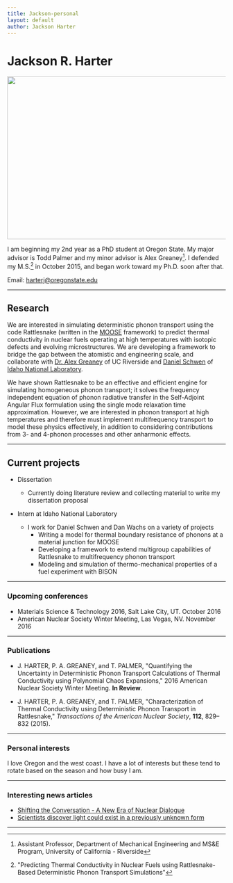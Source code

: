 ```yaml
---
title: Jackson-personal
layout: default
author: Jackson Harter
---
```

Jackson R. Harter
================================

<img src="{{ site.url }}users/harterj/images/jrh-sit.jpg" height="375" width="600">

I am beginning my 2nd year as a PhD student at Oregon State. My major advisor is Todd Palmer and my minor advisor is Alex Greaney[^1].
I defended my M.S.[^2] in October 2015, and began work toward my Ph.D. soon after that.

Email: <a href="mailto:harterj@oregonstate.edu" target="top"> harterj@oregonstate.edu </a>

***

## Research
We are interested in simulating deterministic phonon transport using the code Rattlesnake (written in the
<a href="http://mooseframework.org/" target="blank">MOOSE</a> framework) to predict thermal conductivity in nuclear fuels operating at high temperatures with isotopic defects and evolving microstructures. We are developing a framework to bridge the gap between the atomistic and engineering scale, and collaborate with <a href="http://www.engr.ucr.edu/faculty/me/AlexanderGreaney.html" target="blank">Dr. Alex Greaney</a> of UC Riverside and <a href="https://github.com/dschwen" target="blank">Daniel Schwen</a> of
<a href="https://www.inl.gov/" target="blank">Idaho National Laboratory</a>.



We have shown Rattlesnake to be an effective and efficient engine for simulating homogeneous phonon transport; it solves the frequency independent equation of phonon radiative transfer in the Self-Adjoint Angular Flux formulation using the single mode relaxation time approximation. However, we are interested in phonon transport at high temperatures and therefore must implement multifrequency transport to model these physics effectively, in addition to considering contributions from 3- and 4-phonon processes and other anharmonic effects.

***

## Current projects
* Dissertation
  * Currently doing literature review and collecting material to write my dissertation proposal

* Intern at Idaho National Laboratory
  * I work for Daniel Schwen and Dan Wachs on a variety of projects
    * Writing a model for thermal boundary resistance of phonons at a material junction for MOOSE
    * Developing a framework to extend multigroup capabilities of Rattlesnake to multifrequency phonon transport
    * Modeling and simulation of thermo-mechanical properties of a fuel experiment with BISON

***

### Upcoming conferences
* Materials Science & Technology 2016, Salt Lake City, UT. October 2016
* American Nuclear Society Winter Meeting, Las Vegas, NV. November 2016

***

### Publications
* J. HARTER, P. A. GREANEY, and T. PALMER, "Quantifying the Uncertainty in Deterministic Phonon Transport Calculations of Thermal Conductivity using Polynomial Chaos Expansions," 2016 American Nuclear Society Winter Meeting. **In Review**.

* J. HARTER, P. A. GREANEY, and T. PALMER, "Characterization of Thermal Conductivity using Deterministic Phonon Transport in Rattlesnake," *Transactions of the American Nuclear Society*, **112**, 829–832 (2015).

***

### Personal interests
I love Oregon and the west coast. I have a lot of interests but these tend to rotate based on the season and how busy
I am.

***

### Interesting news articles
* [Shifting the Conversation - A New Era of Nuclear Dialogue](http://ansnuclearcafe.org/2015/12/10/shifting-the-conversation-a-new-era-of-nuclear-dialogue/#sthash.v1NPlNvq.dpbs)
* [Scientists discover light could exist in a previously unknown form](http://phys.org/news/2016-08-scientists-previously-unknown.html)

***

[^1]: Assistant Professor, Department of Mechanical Engineering and MS&E Program, University of California - Riverside
[^2]: "Predicting Thermal Conductivity in Nuclear Fuels using Rattlesnake-Based Deterministic Phonon Transport Simulations"
